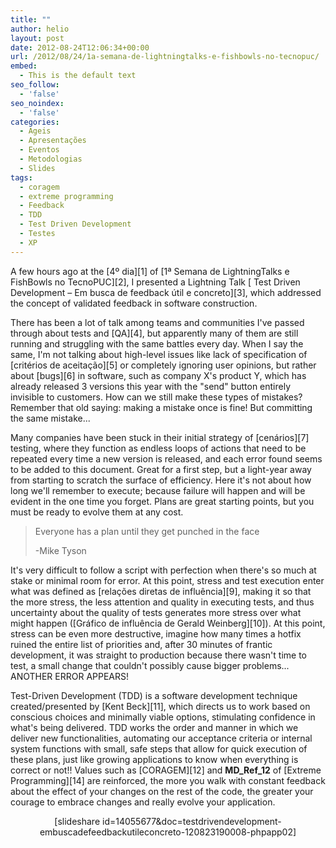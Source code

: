 ```yaml
---
title: ""
author: helio
layout: post
date: 2012-08-24T12:06:34+00:00
url: /2012/08/24/1a-semana-de-lightningtalks-e-fishbowls-no-tecnopuc/
embed:
  - This is the default text
seo_follow:
  - 'false'
seo_noindex:
  - 'false'
categories:
  - Ageis
  - Apresentações
  - Eventos
  - Metodologias
  - Slides
tags:
  - coragem
  - extreme programming
  - Feedback
  - TDD
  - Test Driven Development
  - Testes
  - XP
---
```



A few hours ago at the [4º dia][1] of [1ª Semana de LightningTalks e FishBowls no TecnoPUC][2], I presented a Lightning Talk [ Test Driven Development &#8211; Em busca de feedback útil e concreto][3], which addressed the concept of validated feedback in software construction.

There has been a lot of talk among teams and communities I've passed through about tests and [QA][4], but apparently many of them are still running and struggling with the same battles every day. When I say the same, I'm not talking about high-level issues like lack of specification of [critérios de aceitação][5] or completely ignoring user opinions, but rather about [bugs][6] in software, such as company X's product Y, which has already released 3 versions this year with the "send" button entirely invisible to customers. How can we still make these types of mistakes? Remember that old saying: making a mistake once is fine! But committing the same mistake...

Many companies have been stuck in their initial strategy of [cenários][7] testing, where they function as endless loops of actions that need to be repeated every time a new version is released, and each error found seems to be added to this document. Great for a first step, but a light-year away from starting to scratch the surface of efficiency. Here it's not about how long we'll remember to execute; because failure will happen and will be evident in the one time you forget. Plans are great starting points, but you must be ready to evolve them at any cost.

> Everyone has a plan until they get punched in the face
>
> 
> -Mike Tyson

It's very difficult to follow a script with perfection when there's so much at stake or minimal room for error. At this point, stress and test execution enter what was defined as [relações diretas de influência][9], making it so that the more stress, the less attention and quality in executing tests, and thus uncertainty about the quality of tests generates more stress over what might happen ([Gráfico de influência de Gerald Weinberg][10]). At this point, stress can be even more destructive, imagine how many times a hotfix ruined the entire list of priorities and, after 30 minutes of frantic development, it was straight to production because there wasn't time to test, a small change that couldn't possibly cause bigger problems... ANOTHER ERROR APPEARS!

Test-Driven Development (TDD) is a software development technique created/presented by [Kent Beck][11], which directs us to work based on conscious choices and minimally viable options, stimulating confidence in what's being delivered. TDD works the order and manner in which we deliver new functionalities, automating our acceptance criteria or internal system functions with small, safe steps that allow for quick execution of these plans, just like growing applications to know when everything is correct or not!! Values such as [CORAGEM][12] and __MD_Ref_12__ of [Extreme Programming][14] are reinforced, the more you walk with constant feedback about the effect of your changes on the rest of the code, the greater your courage to embrace changes and really evolve your application.

<p style="text-align: center">
  [slideshare id=14055677&doc=testdrivendevelopment-embuscadefeedbackutileconcreto-120823190008-phpapp02]
</p>